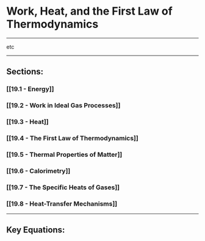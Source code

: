 # Work, Heat, and the First Law of Thermodynamics
***

etc

***

## Sections:
### [[19.1 - Energy]]

### [[19.2 - Work in Ideal Gas Processes]]

### [[19.3 - Heat]]

### [[19.4 - The First Law of Thermodynamics]]

### [[19.5 - Thermal Properties of Matter]]

### [[19.6 - Calorimetry]]

### [[19.7 - The Specific Heats of Gases]]

### [[19.8 - Heat-Transfer Mechanisms]]

***

## Key Equations:
